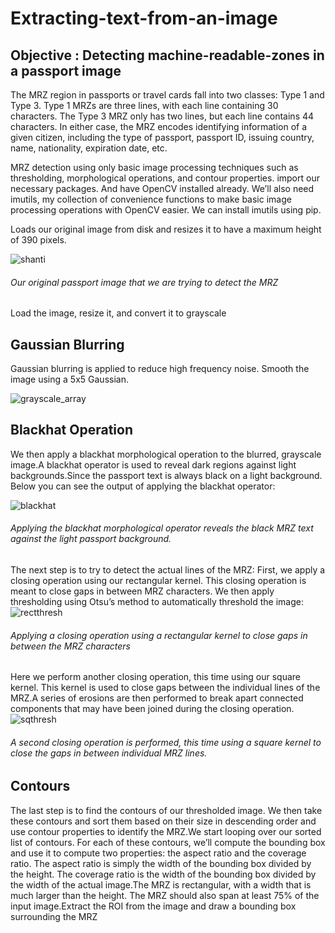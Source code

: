 # Extracting-text-from-an-image
## Objective : Detecting machine-readable-zones in a passport image

The MRZ region in passports or travel cards fall into two classes: 
Type 1 and Type 3. Type 1 MRZs are three lines, with each line containing 30 characters. 
The Type 3 MRZ only has two lines, but each line contains 44 characters. 
In either case, the MRZ encodes identifying information of a given citizen, including the type of passport, passport ID, issuing country, name, nationality, expiration date, etc.

MRZ detection using only basic image processing techniques such as thresholding, morphological operations, and contour properties. 
import our necessary packages. And have OpenCV installed already. We’ll also need imutils, my collection of convenience functions to make basic image processing operations with OpenCV easier. We can install imutils  using pip.

 Loads our original image from disk and resizes it to have a maximum height of 390 pixels.
 
 ![shanti](https://user-images.githubusercontent.com/53252686/86601213-a881ed00-bfbe-11ea-9037-24142ff444b9.jpeg)
 ###### Our original passport image that we are trying to detect the MRZ 
            
Load the image, resize it, and convert it to grayscale  

## Gaussian Blurring

Gaussian blurring is applied to reduce high frequency noise. Smooth the image using a 5x5 Gaussian.

![grayscale_array](https://user-images.githubusercontent.com/53252686/86603311-79b94600-bfc1-11ea-9108-46e055da7bd8.jpeg)

## Blackhat Operation

We then apply a blackhat morphological operation to the blurred, grayscale image.A blackhat operator is used to reveal dark regions against light backgrounds.Since the passport text is always black on a light background. Below you can see the output of applying the blackhat operator:

![blackhat](https://user-images.githubusercontent.com/53252686/86604332-dec16b80-bfc2-11ea-82bf-d4ac0c186f62.jpg)
###### Applying the blackhat morphological operator reveals the black MRZ text against the light passport background.

The next step is to try to detect the actual lines of the MRZ:
First, we apply a closing operation using our rectangular kernel. This closing operation is meant to close gaps in between MRZ characters. We then apply thresholding using Otsu’s method to automatically threshold the image:
![rectthresh](https://user-images.githubusercontent.com/53252686/86604950-abcba780-bfc3-11ea-8825-5903aaea0d21.jpg)
###### Applying a closing operation using a rectangular kernel to close gaps in between the MRZ characters

Here we perform another closing operation, this time using our square kernel. This kernel is used to close gaps between the individual lines of the MRZ.A series of erosions  are then performed to break apart connected components that may have been joined during the closing operation.
![sqthresh](https://user-images.githubusercontent.com/53252686/86605472-6065c900-bfc4-11ea-9c7f-4a1366512013.jpg)
###### A second closing operation is performed, this time using a square kernel to close the gaps in between individual MRZ lines.

## Contours

The last step is to find the contours of our thresholded image. We then take these contours and sort them based on their size in descending order and use contour properties to identify the MRZ.We start looping over our sorted list of contours. For each of these contours, we’ll compute the bounding box and use it to compute two properties: the aspect ratio and the coverage ratio. The aspect ratio is simply the width of the bounding box divided by the height. The coverage ratio is the width of the bounding box divided by the width of the actual image.The MRZ is rectangular, with a width that is much larger than the height. The MRZ should also span at least 75% of the input image.Extract the ROI from the image and draw a bounding box surrounding the MRZ





 
